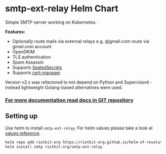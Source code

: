 smtp-ext-relay Helm Chart
=========================

Simple SMTP server working on Kubernetes.

**Features:**
- Optionally route mails via external relays e.g. @gmail.com route via gmail.com account
- OpenDKIM
- TLS authentication
- Spam Assassin
- Supports [SealedSecrets](https://github.com/bitnami-labs/sealed-secrets)
- Supports [cert-manager](https://cert-manager.io/)

Version v2.x was refactored to not depend on Python and Supervisord - instead lightweight Golang-based alternatives were used.


### [For more documentation read docs in GIT repository](https://github.com/riotkit-org/smtp-ext-relay)

Setting up
----------

Use helm to install `smtp-ext-relay`. For helm values please take a look at [values reference](https://github.com/riotkit-org/smtp-ext-relay/blob/master/helm/smtp-ext-relay/values.yaml).

```bash
helm repo add riotkit-org https://riotkit-org.github.io/helm-of-revolution/
helm install smtp riotkit-org/smtp-ext-relay
```
